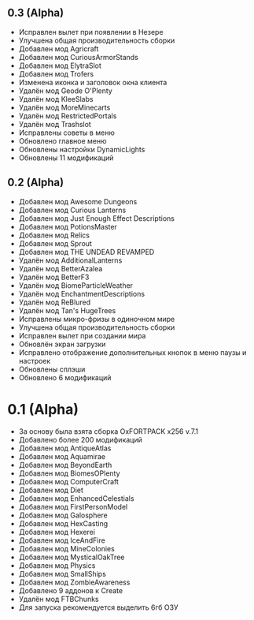 ## 0.3 (Alpha)
* Исправлен вылет при появлении в Незере
* Улучшена общая производительность сборки
* Добавлен мод Agricraft
* Добавлен мод CuriousArmorStands
* Добавлен мод ElytraSlot
* Добавлен мод Trofers
* Изменена иконка и заголовок окна клиента
* Удалён мод Geode O'Plenty
* Удалён мод KleeSlabs
* Удалён мод MoreMinecarts
* Удалён мод RestrictedPortals
* Удалён мод Trashslot
* Исправлены советы в меню
* Обновлено главное меню
* Обновлены настройки DynamicLights
* Обновлены 11 модификаций

## 0.2 (Alpha)

* Добавлен мод Awesome Dungeons
* Добавлен мод Curious Lanterns
* Добавлен мод Just Enough Effect Descriptions
* Добавлен мод PotionsMaster
* Добавлен мод Relics
* Добавлен мод Sprout
* Добавлен мод THE UNDEAD REVAMPED
* Удалён мод AdditionalLanterns
* Удалён мод BetterAzalea
* Удалён мод BetterF3
* Удалён мод BiomeParticleWeather
* Удалён мод EnchantmentDescriptions
* Удалён мод ReBlured
* Удалён мод Tan's HugeTrees
* Исправлены микро-фризы в одиночном мире
* Улучшена общая производительность сборки
* Исправлен вылет при создании мира
* Обновлён экран загрузки
* Исправлено отображение дополнительных кнопок в меню паузы и настроек
* Обновлены сплэши
* Обновлено 6 модификаций

# 0.1 (Alpha)

* За основу была взята сборка OxFORTPACK x256 v.7.1
* Добавлено более 200 модификаций
* Добавлен мод AntiqueAtlas
* Добавлен мод Aquamirae
* Добавлен мод BeyondEarth
* Добавлен мод BiomesOPlenty
* Добавлен мод ComputerCraft
* Добавлен мод Diet
* Добавлен мод EnhancedCelestials
* Добавлен мод FirstPersonModel
* Добавлен мод Galosphere
* Добавлен мод HexCasting
* Добавлен мод Hexerei
* Добавлен мод IceAndFire
* Добавлен мод MineColonies
* Добавлен мод MysticalOakTree
* Добавлен мод Physics
* Добавлен мод SmallShips
* Добавлен мод ZombieAwareness
* Добавлено 9 аддонов к Create
* Удалён мод FTBChunks
* Для запуска рекомендуется выделить 6гб ОЗУ

